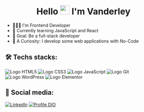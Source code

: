<h1 align="center">Hello <img src="https://raw.githubusercontent.com/kaueMarques/kaueMarques/master/hi.gif" height="30px"> I'm Vanderley</h1>

- 🧑🏽‍💻 I'm Frontend Developer
- 📖 Currently learning JavaScript and React
- 🎯 Goal: Be a full-stack developer
- 🔎 A Curiosity: I develop some web applications with No-Code

<h2>🛠️ Techs stacks:</h2>

![Logo HTML5](https://img.shields.io/badge/HTML5-E34F26?style=for-the-badge&logo=html5&logoColor=white)
![Logo CSS3](https://img.shields.io/badge/CSS3-1572B6?style=for-the-badge&logo=css3&logoColor=white)
![Logo JavaScript](https://img.shields.io/badge/JavaScript-F7DF1E?style=for-the-badge&logo=javascript&logoColor=black)
![Logo Git](https://img.shields.io/badge/GIT-E44C30?style=for-the-badge&logo=git&logoColor=white)
![Logo WordPress](https://img.shields.io/badge/WordPress-21759B?style=for-the-badge&logo=WordPress&logoColor=white)
![Logo Elementor](https://img.shields.io/badge/Elementor-111?style=for-the-badge&logo=Elementor&logoColor=900d40)

<h2>📲 Social media:</h2> 

[![LinkedIn](https://img.shields.io/badge/LinkedIn-0077cc?style=for-the-badge&logo=linkedin&logoColor=white)](https://www.linkedin.com/in/vanderley-oliveira/)
[![Profile DIO](https://img.shields.io/badge/Meu%20Perfil%20na%20DIO-7d54af?style=for-the-badge&logo=linkedin&logoColor=white)](https://www.dio.me/users/vanderleyoliv21)
